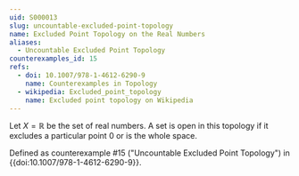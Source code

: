 ```yaml
---
uid: S000013
slug: uncountable-excluded-point-topology
name: Excluded Point Topology on the Real Numbers
aliases:
  - Uncountable Excluded Point Topology
counterexamples_id: 15
refs:
  - doi: 10.1007/978-1-4612-6290-9 
    name: Counterexamples in Topology
  - wikipedia: Excluded_point_topology
    name: Excluded point topology on Wikipedia
---
```


Let $X=\mathbb R$ be the set of real numbers.  A set is open in this
topology if it excludes a particular point $0$ or is the whole space.

Defined as counterexample #15 ("Uncountable Excluded Point Topology")
in {{doi:10.1007/978-1-4612-6290-9}}.
